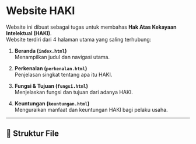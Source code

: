 # Website HAKI

Website ini dibuat sebagai tugas untuk membahas **Hak Atas Kekayaan Intelektual (HAKI)**.  
Website terdiri dari 4 halaman utama yang saling terhubung:

1. **Beranda (`index.html`)**  
   Menampilkan judul dan navigasi utama.

2. **Perkenalan (`perkenalan.html`)**  
   Penjelasan singkat tentang apa itu HAKI.

3. **Fungsi & Tujuan (`fungsi.html`)**  
   Menjelaskan fungsi dan tujuan dari adanya HAKI.

4. **Keuntungan (`keuntungan.html`)**  
   Menguraikan manfaat dan keuntungan HAKI bagi pelaku usaha.

---

## 📂 Struktur File
